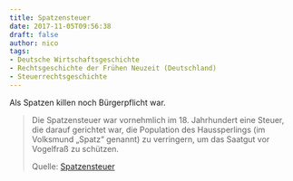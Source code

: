 ```yaml
---
title: Spatzensteuer
date: 2017-11-05T09:56:38
draft: false
author: nico
tags: 
- Deutsche Wirtschaftsgeschichte
- Rechtsgeschichte der Frühen Neuzeit (Deutschland)
- Steuerrechtsgeschichte
---
```


Als Spatzen killen noch Bürgerpflicht war.

> Die Spatzensteuer war vornehmlich im 18. Jahrhundert eine Steuer, die darauf gerichtet war, die Population des Haussperlings (im Volksmund „Spatz“ genannt) zu verringern, um das Saatgut vor Vogelfraß zu schützen.
>
> Quelle: [Spatzensteuer](https://de.wikipedia.org/wiki/Spatzensteuer)
